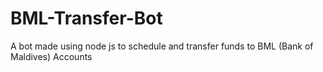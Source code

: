 # BML-Transfer-Bot
A bot made using node js to schedule and transfer funds to BML (Bank of Maldives) Accounts
